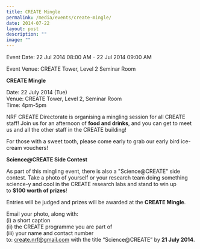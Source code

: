 ```yaml
---
title: CREATE Mingle
permalink: /media/events/create-mingle/
date: 2014-07-22
layout: post
description: ""
image: ""
---
```


Event Date: 22 Jul 2014 08:00 AM - 22 Jul 2014 09:00 AM

Event Venue: CREATE Tower, Level 2 Seminar Room

**CREATE Mingle**

Date: 22 July 2014 (Tue)  
Venue: CREATE Tower, Level 2, Seminar Room  
Time: 4pm-5pm

NRF CREATE Directorate is organising a mingling session for all CREATE staff! Join us for an afternoon of **food and drinks**, and you can get to meet us and all the other staff in the CREATE building!

For those with a sweet tooth, please come early to grab our early bird ice-cream vouchers!

**Science@CREATE Side Contest**

As part of this mingling event, there is also a "Science@CREATE" side contest. Take a photo of yourself or your research team doing something science-y and cool in the CREATE research labs and stand to win up to **$100 worth of prizes**!  
  
Entries will be judged and prizes will be awarded at the **CREATE Mingle**.  
  
Email your photo, along with:  
(i) a short caption  
(ii) the CREATE programme you are part of  
(iii) your name and contact number  
to: create.nrf@gmail.com with the title “Science@CREATE” by **21 July 2014**.